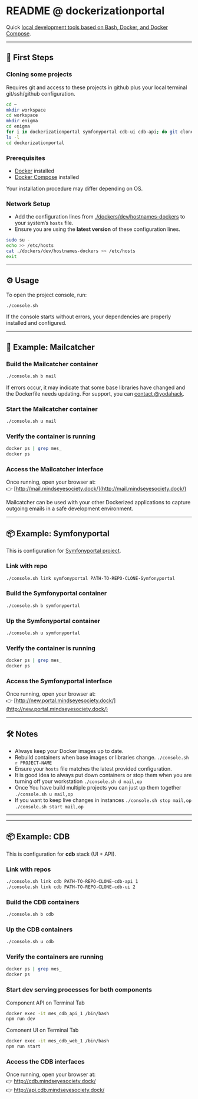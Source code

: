 # README @ dockerizationportal

Quick [local development tools based on Bash, Docker, and Docker Compose](https://github.com/grzechowski/dockerization).

---

## 🚀 First Steps

### Cloning some projects

Requires git and access to these projects in github plus your local terminal git/ssh/github configuration.

```bash
cd ~
mkdir workspace
cd workspace
mkdir enigma
cd enigma
for i in dockerizationportal symfonyportal cdb-ui cdb-api; do git clone git@github.com:MindsEyeSociety/$i.git; done
ls -l 
cd dockerizationportal
```

### Prerequisites
- [Docker](https://docs.docker.com/get-docker/) installed  
- [Docker Compose](https://docs.docker.com/compose/install/) installed

Your installation procedure may differ depending on OS.

### Network Setup
- Add the configuration lines from [./dockers/dev/hostnames-dockers](./dockers/dev/hostnames-dockers) to your system’s `hosts` file.  
- Ensure you are using the **latest version** of these configuration lines.

```bash
sudo su -
echo >> /etc/hosts
cat ./dockers/dev/hostnames-dockers >> /etc/hosts
exit
```

---

## ⚙️ Usage

To open the project console, run:

```bash
./console.sh
```

If the console starts without errors, your dependencies are properly installed and configured.

---

## 📨 Example: Mailcatcher

### Build the Mailcatcher container
```bash
./console.sh b mail
```

If errors occur, it may indicate that some base libraries have changed and the Dockerfile needs updating. For support, you can [contact @yodahack](https://github.com/yodahack).

### Start the Mailcatcher container
```bash
./console.sh u mail
```

### Verify the container is running
```bash
docker ps | grep mes_
docker ps
```

### Access the Mailcatcher interface
Once running, open your browser at:  
👉 [http://mail.mindseyesociety.dock/](http://mail.mindseyesociety.dock/)  

Mailcatcher can be used with your other Dockerized applications to capture outgoing emails in a safe development environment.

---

## 📦 Example: Symfonyportal

This is configuration for [Symfonyportal project](https://github.com/MindsEyeSociety/symfonyportal).

### Link with repo

```bash
./console.sh link symfonyportal PATH-TO-REPO-CLONE-Symfonyportal
```

### Build the Symfonyportal container
```bash
./console.sh b symfonyportal
```

### Up the Symfonyportal container
```bash
./console.sh u symfonyportal
```

### Verify the container is running
```bash
docker ps | grep mes_
docker ps
```

### Access the Symfonyportal interface
Once running, open your browser at:  
👉 [http://new.portal.mindseyesociety.dock/](http://new.portal.mindseyesociety.dock/) 

---

## 🛠 Notes
- Always keep your Docker images up to date.  
- Rebuild containers when base images or libraries change. ``./console.sh r PROJECT-NAME``
- Ensure your `hosts` file matches the latest provided configuration.
- It is good idea to always put down containers or stop them when you are turning off your workstation ``./console.sh d mail,op``
- Once You have build multiple projects you can just up them together ``./console.sh u mail,op``
- If you want to keep live changes in instances ``./console.sh stop mail,op`` ``./console.sh start mail,op``

---

---

## 📦 Example: CDB

This is configuration for **cdb** stack (UI + API).

### Link with repos

```bash
./console.sh link cdb PATH-TO-REPO-CLONE-cdb-api 1
./console.sh link cdb PATH-TO-REPO-CLONE-cdb-ui 2
```

### Build the CDB containers
```bash
./console.sh b cdb
```

### Up the CDB containers
```bash
./console.sh u cdb
```

### Verify the containers are running
```bash
docker ps | grep mes_
docker ps
```

### Start dev serving processes for both components

Component API on Terminal Tab

```bash
docker exec -it mes_cdb_api_1 /bin/bash
npm run dev
```

Comonent UI on Terminal Tab

```bash
docker exec -it mes_cdb_web_1 /bin/bash
npm run start
```

### Access the CDB interfaces
Once running, open your browser at:  
👉 http://cdb.mindseyesociety.dock/  
👉 http://api.cdb.mindseyesociety.dock/
